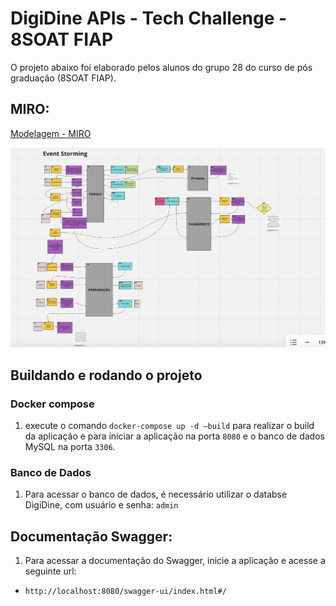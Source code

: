 # DigiDine APIs - Tech Challenge - 8SOAT FIAP

O projeto abaixo foi elaborado pelos alunos do grupo 28 do curso de pós graduação (8SOAT FIAP).

## MIRO:
[Modelagem - MIRO](https://miro.com/app/board/uXjVK4JboJA=/)

![Imagem Event Storming](image.png)

## Buildando e rodando o projeto

### Docker compose

1. execute o comando `docker-compose up -d —build` para realizar o build da aplicação e para iniciar a aplicação na porta `8080` e o banco de dados MySQL na porta `3306`.

### Banco de Dados

1. Para acessar o banco de dados, é necessário utilizar o databse DigiDine, com usuário e senha: `admin`

## Documentação Swagger:

1. Para acessar a documentação do Swagger, inicie a aplicação e acesse a seguinte url:
- `http://localhost:8080/swagger-ui/index.html#/`

